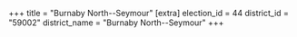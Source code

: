 +++
title = "Burnaby North--Seymour"
[extra]
election_id = 44
district_id = "59002"
district_name = "Burnaby North--Seymour"
+++
